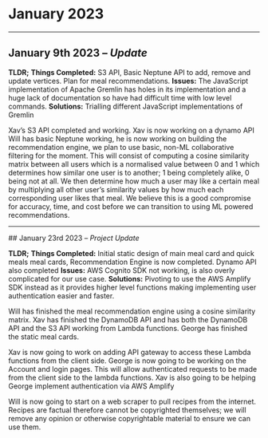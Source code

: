 # January 2023

---

## January 9th 2023 – *Update*

**TLDR;**
**Things Completed:** S3 API, Basic Neptune API to add, remove and update vertices. Plan for meal recommendations.
**Issues:** The JavaScript implementation of Apache Gremlin has holes in its implementation and a huge lack of documentation so have had difficult time with low level commands.
**Solutions:** Trialling different JavaScript implementations of Gremlin

Xav’s S3 API completed and working. Xav is now working on a dynamo API 
Will has basic Neptune working, he is now working on building the recommendation engine, we plan to use basic, non-ML collaborative filtering for the moment. This will consist of computing a cosine similarity matrix between all users which is a normalised value between 0 and 1 which determines how similar one user is to another; 1 being completely alike, 0 being not at all. We then determine how much a user may like a certain meal by multiplying all other user’s similarity values by how much each corresponding user likes that meal. We believe this is a good compromise for accuracy, time, and cost before we can transition to using ML powered recommendations.

---

## January 23rd 2023 – *Project Update*

**TLDR;** 
**Things Completed:** Initial static design of main meal card and quick meals meal cards, Recommendation Engine is now completed. Dynamo API also completed
**Issues:** AWS Cognito SDK not working, is also overly complicated for our use case. 
**Solutions:** Pivoting to use the AWS Amplify SDK instead as it provides higher level functions making implementing user authentication easier and faster.

Will has finished the meal recommendation engine using a cosine similarity matrix. Xav has finished the DynamoDB API and has both the DynamoDB API and the S3 API working from Lambda functions. George has finished the static meal cards.

Xav is now going to work on adding API gateway to access these Lambda functions from the client side. 
George is now going to be working on the Account and login pages. This will allow authenticated requests to be made from the client side to the lambda functions. Xav is also going to be helping George implement authentication via AWS Amplify

Will is now going to start on a web scraper to pull recipes from the internet. Recipes are factual therefore cannot be copyrighted themselves; we will remove any opinion or otherwise copyrightable material to ensure we can use them. 


